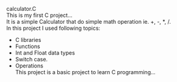 calculator.C  
This is my first C project...  
It is a simple Calculator that do simple math operation ie. +, -, *, /.     
In this project I used following topics:   
  - C libraries  
  - Functions
  - Int and Float data types    
  - Switch case.  
  - Operations  
This project is a basic project to learn C programming...  
